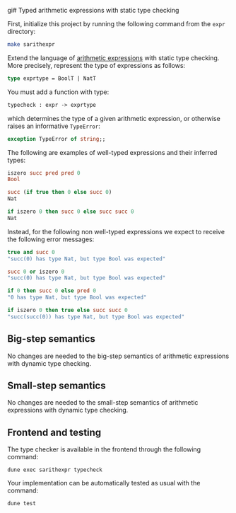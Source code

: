 gi# Typed arithmetic expressions with static type checking

First, initialize this project by running the following command from the `expr` directory:
```bash
make sarithexpr
```

Extend the language of [arithmetic expressions](../arithexpr) with static type checking.
More precisely, represent the type of expressions as follows:
```ocaml
type exprtype = BoolT | NatT
```
You must add a function with type:
```ocaml
typecheck : expr -> exprtype
```
which determines the type of a given arithmetic expression, or otherwise raises an informative `TypeError`:
```ocaml
exception TypeError of string;;
```

The following are examples of well-typed expressions and their inferred types:
```ocaml
iszero succ pred pred 0             
Bool

succ (if true then 0 else succ 0)   
Nat

if iszero 0 then succ 0 else succ succ 0
Nat
```

Instead, for the following non well-typed expressions we expect to receive the following error messages:
```ocaml
true and succ 0                     
"succ(0) has type Nat, but type Bool was expected"

succ 0 or iszero 0                  
"succ(0) has type Nat, but type Bool was expected"

if 0 then succ 0 else pred 0        
"0 has type Nat, but type Bool was expected"

if iszero 0 then true else succ succ 0
"succ(succ(0)) has type Nat, but type Bool was expected"
```

## Big-step semantics

No changes are needed to the big-step semantics of arithmetic expressions with dynamic type checking.

## Small-step semantics

No changes are needed to the small-step semantics of arithmetic expressions with dynamic type checking.

## Frontend and testing

The type checker is available in the frontend through the following command:
```
dune exec sarithexpr typecheck
```

Your implementation can be automatically tested as usual with the command:
```
dune test
```

